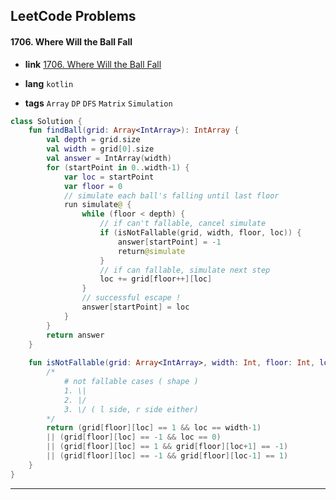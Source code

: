 ## LeetCode Problems



#### 1706. Where Will the Ball Fall

- **link**  [1706. Where Will the Ball Fall](https://leetcode.com/problems/where-will-the-ball-fall/)

- **lang**  `kotlin` 
- **tags**  `Array` `DP` `DFS` `Matrix` `Simulation`

```kotlin
class Solution {
    fun findBall(grid: Array<IntArray>): IntArray {
        val depth = grid.size
        val width = grid[0].size
        val answer = IntArray(width)
        for (startPoint in 0..width-1) {
            var loc = startPoint
            var floor = 0
            // simulate each ball's falling until last floor
            run simulate@ {
                while (floor < depth) {
                    // if can't fallable, cancel simulate
                    if (isNotFallable(grid, width, floor, loc)) {
                        answer[startPoint] = -1
                        return@simulate
                    }
                    // if can fallable, simulate next step
                    loc += grid[floor++][loc]
                }
                // successful escape !
                answer[startPoint] = loc
            }
        }
        return answer
    }
    
    fun isNotFallable(grid: Array<IntArray>, width: Int, floor: Int, loc: Int): Boolean {
        /*
            # not fallable cases ( shape )
            1. \|
            2. |/
            3. \/ ( l side, r side either)
        */
        return (grid[floor][loc] == 1 && loc == width-1) 
        || (grid[floor][loc] == -1 && loc == 0)
        || (grid[floor][loc] == 1 && grid[floor][loc+1] == -1)
        || (grid[floor][loc] == -1 && grid[floor][loc-1] == 1)
    }
}
```

---

